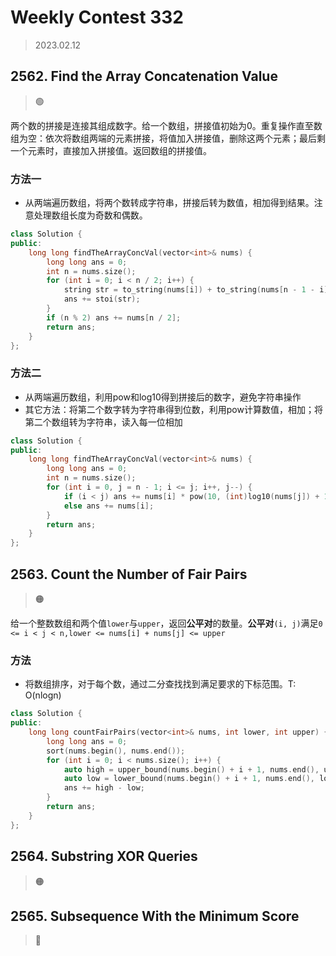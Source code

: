 # Weekly Contest 332
> 2023.02.12

## 2562. Find the Array Concatenation Value
> :green_circle:

两个数的拼接是连接其组成数字。给一个数组，拼接值初始为0。重复操作直至数组为空：依次将数组两端的元素拼接，将值加入拼接值，删除这两个元素；最后剩一个元素时，直接加入拼接值。返回数组的拼接值。

### 方法一

- 从两端遍历数组，将两个数转成字符串，拼接后转为数值，相加得到结果。注意处理数组长度为奇数和偶数。

```cpp
class Solution {
public:
    long long findTheArrayConcVal(vector<int>& nums) {
        long long ans = 0;
        int n = nums.size();
        for (int i = 0; i < n / 2; i++) {
            string str = to_string(nums[i]) + to_string(nums[n - 1 - i]);
            ans += stoi(str);
        }
        if (n % 2) ans += nums[n / 2];
        return ans;
    }
};
```

### 方法二

- 从两端遍历数组，利用pow和log10得到拼接后的数字，避免字符串操作
- 其它方法：将第二个数字转为字符串得到位数，利用pow计算数值，相加；将第二个数组转为字符串，读入每一位相加

```cpp
class Solution {
public:
    long long findTheArrayConcVal(vector<int>& nums) {
        long long ans = 0;
        int n = nums.size();
        for (int i = 0, j = n - 1; i <= j; i++, j--) {
            if (i < j) ans += nums[i] * pow(10, (int)log10(nums[j]) + 1) + nums[j];
            else ans += nums[i];
        }
        return ans;
    }
};
```

## 2563. Count the Number of Fair Pairs

> :orange_circle:

给一个整数数组和两个值`lower`与`upper`，返回**公平对**的数量。**公平对**`(i, j)`满足`0 <= i < j < n,lower <= nums[i] + nums[j] <= upper `

### 方法

- 将数组排序，对于每个数，通过二分查找找到满足要求的下标范围。T: O(nlogn)

```cpp
class Solution {
public:
    long long countFairPairs(vector<int>& nums, int lower, int upper) {
        long long ans = 0;
        sort(nums.begin(), nums.end());
        for (int i = 0; i < nums.size(); i++) {
            auto high = upper_bound(nums.begin() + i + 1, nums.end(), upper - nums[i]);
            auto low = lower_bound(nums.begin() + i + 1, nums.end(), lower - nums[i]);
            ans += high - low;
        }
        return ans;
    }
};
```

## 2564. Substring XOR Queries
> :orange_circle:

## 2565. Subsequence With the Minimum Score
> :red_circle:

